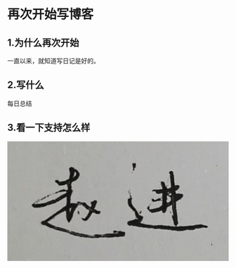 再次开始写博客
============

1.为什么再次开始
----------------

一直以来，就知道写日记是好的。

2.写什么
----------------

每日总结

3.看一下支持怎么样
-------------------

![1](../img/签名.png)